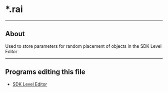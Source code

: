 # *.rai

___

## About

Used to store parameters for random placement of objects in the SDK Level Editor

___

## Programs editing this file

- [SDK Level Editor](../../../modding-tools/sdk/level-editor/level-editor.md)
